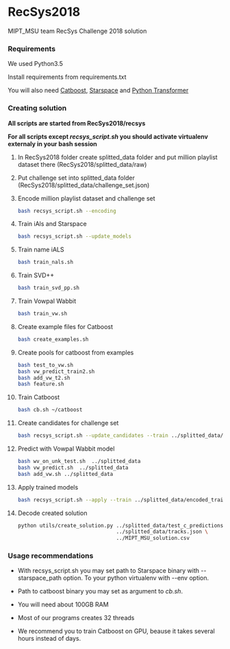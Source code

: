 # RecSys2018
MIPT_MSU team RecSys Challenge 2018 solution

### Requirements
We used Python3.5

Install requirements from requirements.txt

You will also need [Catboost](https://catboost.yandex/), [Starspace](https://github.com/facebookresearch/StarSpace) and [Python Transformer](https://github.com/mroizner/pyt)

### Creating solution

**All scripts are started from RecSys2018/recsys**

**For all scripts except *recsys_script.sh* you should activate virtualenv externaly in your bash session**

1) In RecSys2018 folder create splitted_data folder and put million playlist dataset there (RecSys2018/splitted_data/raw)

2) Put challenge set into splitted_data folder (RecSys2018/splitted_data/challenge_set.json)
 
1) Encode million playlist dataset and challenge set
    ```bash
    bash recsys_script.sh --encoding 
    ```
1) Train iAls and Starspace
    ```bash
    bash recsys_script.sh --update_models 
    ```
1) Train name iALS
    ```bash
    bash train_nals.sh 
    ```

1) Train SVD++
    ```bash
    bash train_svd_pp.sh
    ```

1) Train Vowpal Wabbit 
    ```bash
    bash train_vw.sh
    ```

1) Create example files for Catboost
    ```bash
    bash create_examples.sh
    ```

1) Create pools for catboost from examples
    
    ```bash
    bash test_to_vw.sh
    bash vw_predict_train2.sh
    bash add_vw_t2.sh
    bash feature.sh
    ```

1) Train Catboost
    ```bash
    bash cb.sh ~/catboost
    ```

1) Create candidates for challenge set
    ```bash
    bash recsys_script.sh --update_candidates --train ../splitted_data/encoded_train.json --test ../splitted_data --test_dir
    ```

1) Predict with Vowpal Wabbit model
    ```bash
    bash wv_on_unk_test.sh  ../splitted_data
    bash vw_predict.sh  ../splitted_data
    bash add_vw.sh ../splitted_data
    ```

1) Apply trained models
    ```bash
    bash recsys_script.sh --apply --train ../splitted_data/encoded_train.json --test ../splitted_data --test_dir
    ```

1) Decode created solution
    ```bash
    python utils/create_solution.py ../splitted_data/test_c_predictions \
                                    ../splitted_data/tracks.json \
                                    ../MIPT_MSU_solution.csv
    ```
 

### Usage recommendations

* With recsys_script.sh you may set path to Starspace binary with --starspace_path option. To your python virtualenv with --env option.

* Path to catboost binary you may set as argument to *cb.sh*.

* You will need about 100GB RAM

* Most of our programs creates 32 threads

* We recommend you to train Catboost on GPU, beause it takes several hours instead of days.

 

 
 
